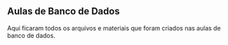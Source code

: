 ## Aulas de Banco de Dados

Aqui ficaram todos os arquivos e materiais que foram criados nas aulas de banco de dados.
